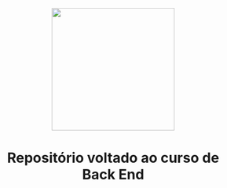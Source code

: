 <div align=center>
<img src="https://upload.wikimedia.org/wikipedia/commons/8/8c/SENAI_S%C3%A3o_Paulo_logo.png" width="250" >
 
<h1>Repositório voltado ao curso de Back End</h1>
 </div>
